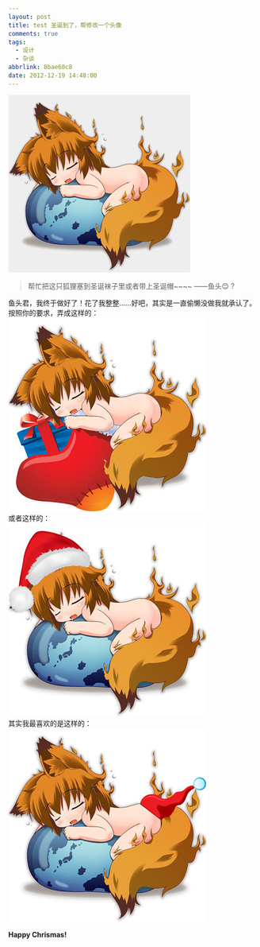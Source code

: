 ```yaml
---
layout: post
title: test 圣诞到了，帮修改一个头像
comments: true
tags:
  - 设计
  - 杂谈
abbrlink: 8bae60c8
date: 2012-12-19 14:48:00
---
```


![ico原来的样子](/assets/blogImg/xmas_ico0.jpg)

> 帮忙把这只狐狸塞到圣诞袜子里或者带上圣诞帽~~~~ ——鱼头:blush: ?

<!-- more -->

鱼头君，我终于做好了！花了我整整……好吧，其实是一直偷懒没做我就承认了。  
按照你的要求，弄成这样的：  
![狐狸妹纸太大我塞不下-_-!](/assets/blogImg/xmas_ico1.jpg)  
或者这样的：  
![圣诞帽的狐狸妹纸](/assets/blogImg/xmas_ico2.jpg)  
其实我最喜欢的是这样的：  
![呆萌傻缺才是我得菜好么](/assets/blogImg/xmas_ico3.jpg)

**Happy Chrismas!**

